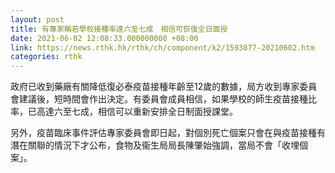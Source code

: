 ```yaml
---
layout: post
title: 有專家稱若學校接種率達六至七成　相信可恢復全日面授
date: 2021-06-02 12:08:33.000000000 +08:00
link: https://news.rthk.hk/rthk/ch/component/k2/1593877-20210602.htm
categories: rthk
---
```


政府已收到藥廠有關降低復必泰疫苗接種年齡至12歲的數據，局方收到專家委員會建議後，短時間會作出決定。有委員會成員相信，如果學校的師生疫苗接種比率，已高達六至七成，相信可以重新安排全日制面授課堂。

另外，疫苗臨床事件評估專家委員會即日起，對個別死亡個案只會在與疫苗接種有潛在關聯的情況下才公布，食物及衞生局局長陳肇始強調，當局不會「收埋個案」。
